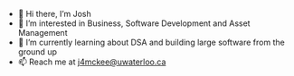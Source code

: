 - 👋 Hi there, I’m Josh
- 👀 I’m interested in Business, Software Development and Asset Management
- 🌱 I’m currently learning about DSA and building large software from the ground up
- 📫 Reach me at j4mckee@uwaterloo.ca

<!---
joshhmckee/joshhmckee is a ✨ special ✨ repository because its `README.md` (this file) appears on your GitHub profile.
You can click the Preview link to take a look at your changes.
--->
